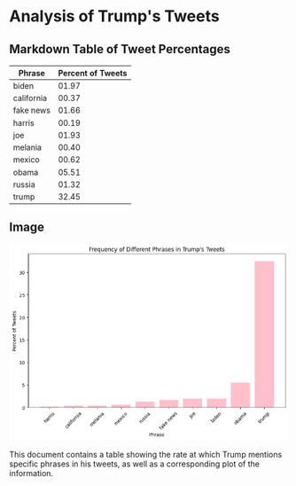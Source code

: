 # Analysis of Trump's Tweets

## Markdown Table of Tweet Percentages
| Phrase           | Percent of Tweets |
| ---------------- | ----------------- |
|            biden | 01.97             |
|       california | 00.37             |
|        fake news | 01.66             |
|           harris | 00.19             |
|              joe | 01.93             |
|          melania | 00.40             |
|           mexico | 00.62             |
|            obama | 05.51             |
|           russia | 01.32             |
|            trump | 32.45             |

## Image
![Tweet Percentage Image](topic07/lab_tweets_figure.png)

This document contains a table showing the rate at which Trump mentions specific phrases in his tweets, as well as a corresponding plot of the information.
